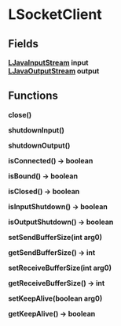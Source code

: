 # LSocketClient
## Fields
**[LJavaInputStream](./LJavaInputStream.md) input**\
**[LJavaOutputStream](./LJavaOutputStream.md) output**
## Functions
**close()**

**shutdownInput()**

**shutdownOutput()**

**isConnected() -> boolean**

**isBound() -> boolean**

**isClosed() -> boolean**

**isInputShutdown() -> boolean**

**isOutputShutdown() -> boolean**

**setSendBufferSize(int arg0)**

**getSendBufferSize() -> int**

**setReceiveBufferSize(int arg0)**

**getReceiveBufferSize() -> int**

**setKeepAlive(boolean arg0)**

**getKeepAlive() -> boolean**